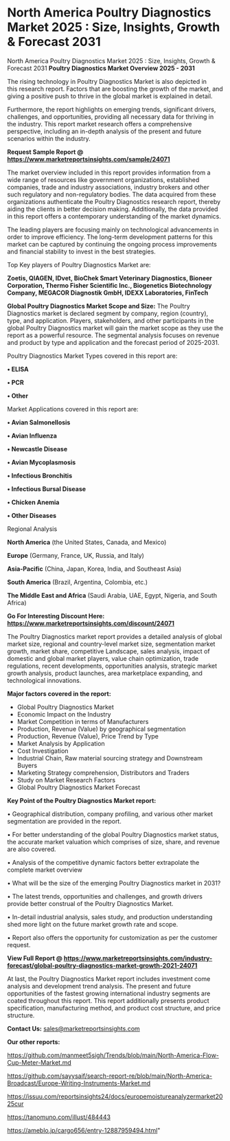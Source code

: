 # North America Poultry Diagnostics Market 2025 : Size, Insights, Growth & Forecast 2031
 North America Poultry Diagnostics Market 2025 : Size, Insights, Growth & Forecast 2031
<Strong> Poultry Diagnostics Market Overview 2025 - 2031</strong>

The rising technology in Poultry Diagnostics Market is also depicted in this research report. Factors that are boosting the growth of the market, and giving a positive push to thrive in the global market is explained in detail.

Furthermore, the report highlights on emerging trends, significant drivers, challenges, and opportunities, providing all necessary data for thriving in the industry. This report market research offers a comprehensive perspective, including an in-depth analysis of the present and future scenarios within the industry.

<strong>Request Sample Report @ <a href=https://www.marketreportsinsights.com/sample/24071>https://www.marketreportsinsights.com/sample/24071</a></strong>

The market overview included in this report provides information from a wide range of resources like government organizations, established companies, trade and industry associations, industry brokers and other such regulatory and non-regulatory bodies. The data acquired from these organizations authenticate the Poultry Diagnostics research report, thereby aiding the clients in better decision making. Additionally, the data provided in this report offers a contemporary understanding of the market dynamics.

The leading players are focusing mainly on technological advancements in order to improve efficiency. The long-term development patterns for this market can be captured by continuing the ongoing process improvements and financial stability to invest in the best strategies.

Top Key players of Poultry Diagnostics Market are:

<strong>Zoetis, QIAGEN, IDvet, BioChek Smart Veterinary Diagnostics, Bioneer Corporation, Thermo Fisher Scientific Inc., Biogenetics Biotechnology Company, MEGACOR Diagnostik GmbH, IDEXX Laboratories, FinTech</strong>

<strong><b>Global Poultry Diagnostics Market Scope and Size:</b></strong>
The Poultry Diagnostics market is declared segment by company, region (country), type, and application. Players, stakeholders, and other participants in the global Poultry Diagnostics market will gain the market scope as they use the report as a powerful resource. The segmental analysis focuses on revenue and product by type and application and the forecast period of 2025-2031.

Poultry Diagnostics Market Types covered in this report are:

<strong>• ELISA

• PCR

• Other</strong>

Market Applications covered in this report are:

<strong>• Avian Salmonellosis

• Avian Influenza

• Newcastle Disease

• Avian Mycoplasmosis

• Infectious Bronchitis

• Infectious Bursal Disease

• Chicken Anemia

• Other Diseases</strong> 

Regional Analysis

<strong>North America</strong> (the United States, Canada, and Mexico)

<strong>Europe</strong> (Germany, France, UK, Russia, and Italy)

<strong>Asia-Pacific</strong> (China, Japan, Korea, India, and Southeast Asia)

<strong>South America</strong> (Brazil, Argentina, Colombia, etc.)

<strong>The Middle East and Africa</strong> (Saudi Arabia, UAE, Egypt, Nigeria, and South Africa)

<strong>Go For Interesting Discount Here: <a href=https://www.marketreportsinsights.com/discount/24071>https://www.marketreportsinsights.com/discount/24071</a></strong>

The Poultry Diagnostics market report provides a detailed analysis of global market size, regional and country-level market size, segmentation market growth, market share, competitive Landscape, sales analysis, impact of domestic and global market players, value chain optimization, trade regulations, recent developments, opportunities analysis, strategic market growth analysis, product launches, area marketplace expanding, and technological innovations.

<strong><b>Major factors covered in the report:</b></strong>
<ul>
  <li>Global Poultry Diagnostics Market </li>
  <li>Economic Impact on the Industry</li>
  <li>Market Competition in terms of Manufacturers</li>
  <li>Production, Revenue (Value) by geographical segmentation</li>
  <li>Production, Revenue (Value), Price Trend by Type</li>
  <li>Market Analysis by Application</li>
  <li>Cost Investigation</li>
  <li>Industrial Chain, Raw material sourcing strategy and Downstream Buyers</li>
  <li>Marketing Strategy comprehension, Distributors and Traders</li>
  <li>Study on Market Research Factors</li>
  <li>Global Poultry Diagnostics Market Forecast</li>
</ul>

<strong><b>Key Point of the Poultry Diagnostics Market report:</b></strong>

• Geographical distribution, company profiling, and various other market segmentation are provided in the report.

• For better understanding of the global Poultry Diagnostics market status, the accurate market valuation which comprises of size, share, and revenue are also covered.

• Analysis of the competitive dynamic factors better extrapolate the complete market overview

• What will be the size of the emerging Poultry Diagnostics market in 2031?

• The latest trends, opportunities and challenges, and growth drivers provide better construal of the Poultry Diagnostics Market.

• In-detail industrial analysis, sales study, and production understanding shed more light on the future market growth rate and scope.

• Report also offers the opportunity for customization as per the customer request.

<strong><b>View Full Report @ <a href=https://www.marketreportsinsights.com/industry-forecast/global-poultry-diagnostics-market-growth-2021-24071>https://www.marketreportsinsights.com/industry-forecast/global-poultry-diagnostics-market-growth-2021-24071</a></b></strong>


At last, the Poultry Diagnostics Market report includes investment come analysis and development trend analysis. The present and future opportunities of the fastest growing international industry segments are coated throughout this report. This report additionally presents product specification, manufacturing method, and product cost structure, and price structure.

<strong>Contact Us:</strong>
sales@marketreportsinsights.com

<strong>Our other reports:</strong>

<a href=https://github.com/manmeet5sigh/Trends/blob/main/North-America-Flow-Cup-Meter-Market.md>https://github.com/manmeet5sigh/Trends/blob/main/North-America-Flow-Cup-Meter-Market.md</a>

<a href=https://github.com/sayysaif/search-report-re/blob/main/North-America-Broadcast/Europe-Writing-Instruments-Market.md>https://github.com/sayysaif/search-report-re/blob/main/North-America-Broadcast/Europe-Writing-Instruments-Market.md</a>

<a href=https://issuu.com/reportsinsights24/docs/europemoistureanalyzermarket2025cur>https://issuu.com/reportsinsights24/docs/europemoistureanalyzermarket2025cur</a>

<a href=https://tanomuno.com/illust/484443>https://tanomuno.com/illust/484443</a>

<a href=https://ameblo.jp/cargo656/entry-12887959494.html>https://ameblo.jp/cargo656/entry-12887959494.html</a>"
